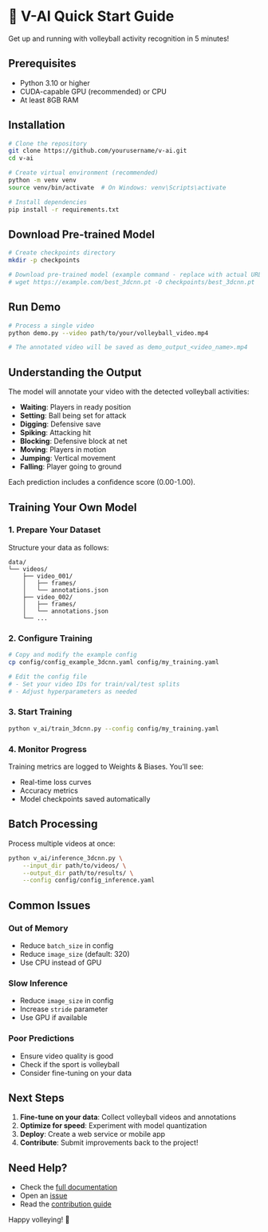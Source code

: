 # 🚀 V-AI Quick Start Guide

Get up and running with volleyball activity recognition in 5 minutes!

## Prerequisites

- Python 3.10 or higher
- CUDA-capable GPU (recommended) or CPU
- At least 8GB RAM

## Installation

```bash
# Clone the repository
git clone https://github.com/yourusername/v-ai.git
cd v-ai

# Create virtual environment (recommended)
python -m venv venv
source venv/bin/activate  # On Windows: venv\Scripts\activate

# Install dependencies
pip install -r requirements.txt
```

## Download Pre-trained Model

```bash
# Create checkpoints directory
mkdir -p checkpoints

# Download pre-trained model (example command - replace with actual URL)
# wget https://example.com/best_3dcnn.pt -O checkpoints/best_3dcnn.pt
```

## Run Demo

```bash
# Process a single video
python demo.py --video path/to/your/volleyball_video.mp4

# The annotated video will be saved as demo_output_<video_name>.mp4
```

## Understanding the Output

The model will annotate your video with the detected volleyball activities:

- **Waiting**: Players in ready position
- **Setting**: Ball being set for attack
- **Digging**: Defensive save
- **Spiking**: Attacking hit
- **Blocking**: Defensive block at net
- **Moving**: Players in motion
- **Jumping**: Vertical movement
- **Falling**: Player going to ground

Each prediction includes a confidence score (0.00-1.00).

## Training Your Own Model

### 1. Prepare Your Dataset

Structure your data as follows:
```
data/
└── videos/
    ├── video_001/
    │   ├── frames/
    │   └── annotations.json
    ├── video_002/
    │   ├── frames/
    │   └── annotations.json
    └── ...
```

### 2. Configure Training

```bash
# Copy and modify the example config
cp config/config_example_3dcnn.yaml config/my_training.yaml

# Edit the config file
# - Set your video IDs for train/val/test splits
# - Adjust hyperparameters as needed
```

### 3. Start Training

```bash
python v_ai/train_3dcnn.py --config config/my_training.yaml
```

### 4. Monitor Progress

Training metrics are logged to Weights & Biases. You'll see:
- Real-time loss curves
- Accuracy metrics
- Model checkpoints saved automatically

## Batch Processing

Process multiple videos at once:

```bash
python v_ai/inference_3dcnn.py \
    --input_dir path/to/videos/ \
    --output_dir path/to/results/ \
    --config config/config_inference.yaml
```

## Common Issues

### Out of Memory
- Reduce `batch_size` in config
- Reduce `image_size` (default: 320)
- Use CPU instead of GPU

### Slow Inference
- Reduce `image_size` in config
- Increase `stride` parameter
- Use GPU if available

### Poor Predictions
- Ensure video quality is good
- Check if the sport is volleyball
- Consider fine-tuning on your data

## Next Steps

1. **Fine-tune on your data**: Collect volleyball videos and annotations
2. **Optimize for speed**: Experiment with model quantization
3. **Deploy**: Create a web service or mobile app
4. **Contribute**: Submit improvements back to the project!

## Need Help?

- Check the [full documentation](README.md)
- Open an [issue](https://github.com/yourusername/v-ai/issues)
- Read the [contribution guide](CONTRIBUTING.md)

Happy volleying! 🏐
